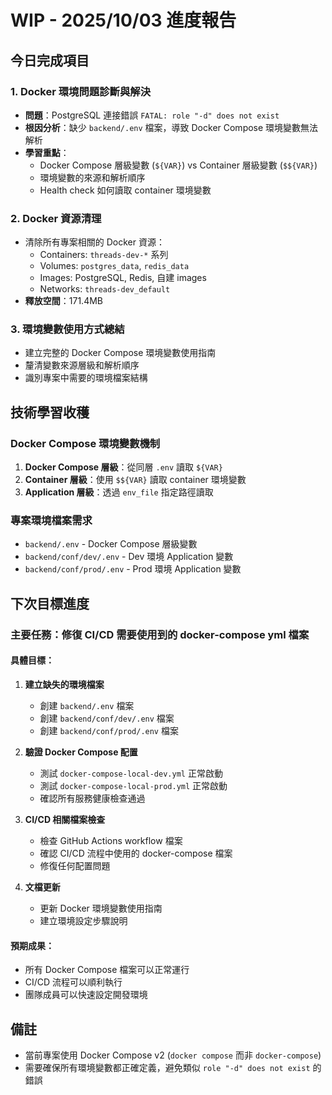 # WIP - 2025/10/03 進度報告

## 今日完成項目

### 1. Docker 環境問題診斷與解決
- **問題**：PostgreSQL 連接錯誤 `FATAL: role "-d" does not exist`
- **根因分析**：缺少 `backend/.env` 檔案，導致 Docker Compose 環境變數無法解析
- **學習重點**：
  - Docker Compose 層級變數 (`${VAR}`) vs Container 層級變數 (`$${VAR}`)
  - 環境變數的來源和解析順序
  - Health check 如何讀取 container 環境變數

### 2. Docker 資源清理
- 清除所有專案相關的 Docker 資源：
  - Containers: `threads-dev-*` 系列
  - Volumes: `postgres_data`, `redis_data`
  - Images: PostgreSQL, Redis, 自建 images
  - Networks: `threads-dev_default`
- **釋放空間**：171.4MB

### 3. 環境變數使用方式總結
- 建立完整的 Docker Compose 環境變數使用指南
- 釐清變數來源層級和解析順序
- 識別專案中需要的環境檔案結構

## 技術學習收穫

### Docker Compose 環境變數機制
1. **Docker Compose 層級**：從同層 `.env` 讀取 `${VAR}`
2. **Container 層級**：使用 `$${VAR}` 讀取 container 環境變數
3. **Application 層級**：透過 `env_file` 指定路徑讀取

### 專案環境檔案需求
- `backend/.env` - Docker Compose 層級變數
- `backend/conf/dev/.env` - Dev 環境 Application 變數
- `backend/conf/prod/.env` - Prod 環境 Application 變數

## 下次目標進度

### 主要任務：修復 CI/CD 需要使用到的 docker-compose yml 檔案

#### 具體目標：
1. **建立缺失的環境檔案**
   - 創建 `backend/.env` 檔案
   - 創建 `backend/conf/dev/.env` 檔案
   - 創建 `backend/conf/prod/.env` 檔案

2. **驗證 Docker Compose 配置**
   - 測試 `docker-compose-local-dev.yml` 正常啟動
   - 測試 `docker-compose-local-prod.yml` 正常啟動
   - 確認所有服務健康檢查通過

3. **CI/CD 相關檔案檢查**
   - 檢查 GitHub Actions workflow 檔案
   - 確認 CI/CD 流程中使用的 docker-compose 檔案
   - 修復任何配置問題

4. **文檔更新**
   - 更新 Docker 環境變數使用指南
   - 建立環境設定步驟說明

#### 預期成果：
- 所有 Docker Compose 檔案可以正常運行
- CI/CD 流程可以順利執行
- 團隊成員可以快速設定開發環境

## 備註
- 當前專案使用 Docker Compose v2 (`docker compose` 而非 `docker-compose`)
- 需要確保所有環境變數都正確定義，避免類似 `role "-d" does not exist` 的錯誤


